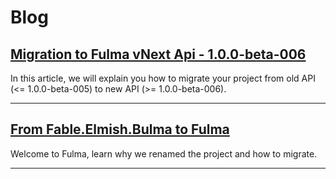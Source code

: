 # Blog

## [Migration to Fulma vNext Api - 1.0.0-beta-006](#blog-viewer?file=blog/articles/migration_to_new_api_1.0.0-beta-006.md)

In this article, we will explain you how to migrate your project from old API (<= 1.0.0-beta-005) to new API (>= 1.0.0-beta-006).

---

## [From Fable.Elmish.Bulma to Fulma](#blog-viewer?file=blog/articles/from_fable.elmish.bulma_to_fulma.md)

Welcome to Fulma, learn why we renamed the project and how to migrate.

---
